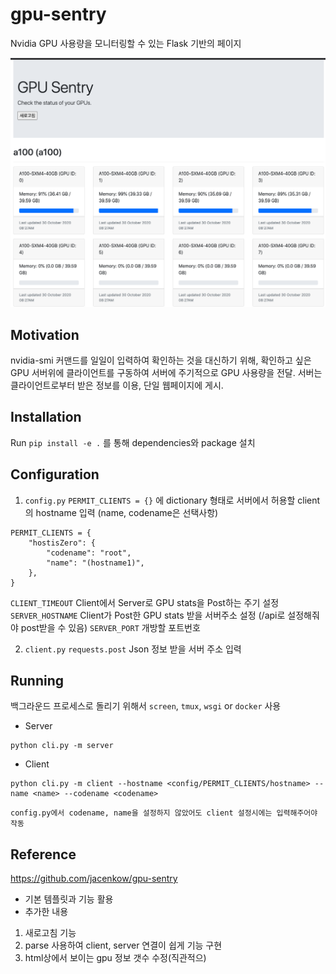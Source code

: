 # gpu-sentry
Nvidia GPU 사용량을 모니터링할 수 있는 Flask 기반의 페이지

![Monitor](img/monitor.png)

## Motivation
nvidia-smi 커맨드를 일일이 입력하여 확인하는 것을 대신하기 위해, 확인하고 싶은 GPU 서버위에 클라이언트를 구동하여
서버에 주기적으로 GPU 사용량을 전달. 서버는 클라이언트로부터 받은 정보를 이용, 단일 웹페이지에 게시.


## Installation
Run `pip install -e .` 를 통해 dependencies와 package 설치

## Configuration
1. `config.py`
`PERMIT_CLIENTS = {}` 에 dictionary 형태로 서버에서 허용할 client의 hostname 입력 (name, codename은 선택사항)
```
PERMIT_CLIENTS = {
    "hostisZero": {
        "codename": "root",
        "name": "(hostname1)",
    },
}
```
`CLIENT_TIMEOUT` Client에서 Server로 GPU stats을 Post하는 주기 설정
`SERVER_HOSTNAME`  Client가 Post한 GPU stats 받을 서버주소 설정 (/api로 설정해줘야 post받을 수 있음)
`SERVER_PORT` 개방할 포트번호

2. `client.py`
`requests.post` Json 정보 받을 서버 주소 입력


## Running
백그라운드 프로세스로 돌리기 위해서 `screen`, `tmux`, `wsgi` or `docker` 사용

- Server
```
python cli.py -m server
```

- Client
```
python cli.py -m client --hostname <config/PERMIT_CLIENTS/hostname> --name <name> --codename <codename>
```
`config.py에서 codename, name을 설정하지 않았어도 client 설정시에는 입력해주어야 작동`

## Reference
https://github.com/jacenkow/gpu-sentry

- 기본 템플릿과 기능 활용
- 추가한 내용
1. 새로고침 기능
2. parse 사용하여 client, server 연결이 쉽게 기능 구현
3. html상에서 보이는 gpu 정보 갯수 수정(직관적으)



